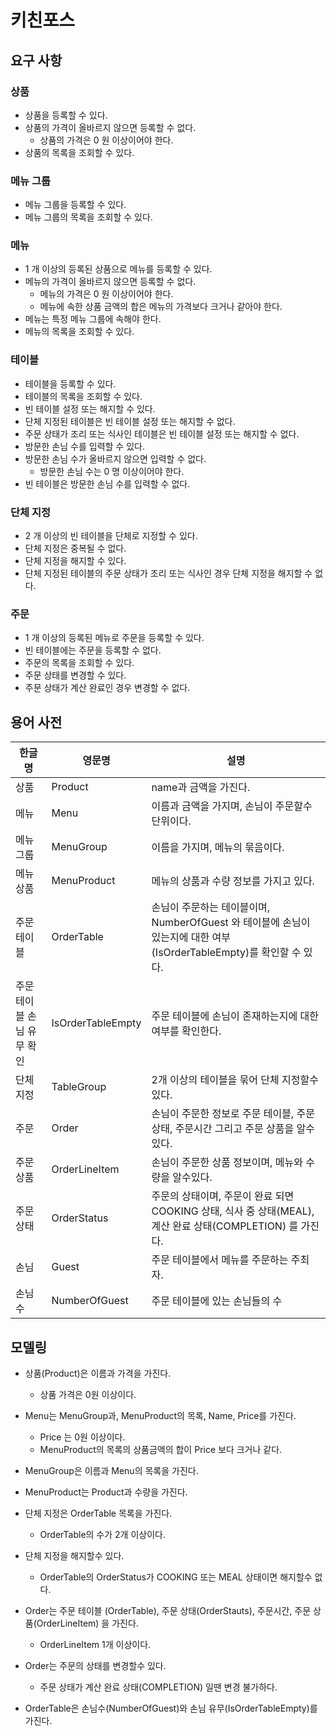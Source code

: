 # 키친포스

## 요구 사항

### 상품

* 상품을 등록할 수 있다.
* 상품의 가격이 올바르지 않으면 등록할 수 없다.
    * 상품의 가격은 0 원 이상이어야 한다.
* 상품의 목록을 조회할 수 있다.

### 메뉴 그룹

* 메뉴 그룹을 등록할 수 있다.
* 메뉴 그룹의 목록을 조회할 수 있다.

### 메뉴

* 1 개 이상의 등록된 상품으로 메뉴를 등록할 수 있다.
* 메뉴의 가격이 올바르지 않으면 등록할 수 없다.
    * 메뉴의 가격은 0 원 이상이어야 한다.
    * 메뉴에 속한 상품 금액의 합은 메뉴의 가격보다 크거나 같아야 한다.
* 메뉴는 특정 메뉴 그룹에 속해야 한다.
* 메뉴의 목록을 조회할 수 있다.

### 테이블

* 테이블을 등록할 수 있다.
* 테이블의 목록을 조회할 수 있다.
* 빈 테이블 설정 또는 해지할 수 있다.
* 단체 지정된 테이블은 빈 테이블 설정 또는 해지할 수 없다.
* 주문 상태가 조리 또는 식사인 테이블은 빈 테이블 설정 또는 해지할 수 없다.
* 방문한 손님 수를 입력할 수 있다.
* 방문한 손님 수가 올바르지 않으면 입력할 수 없다.
    * 방문한 손님 수는 0 명 이상이어야 한다.
* 빈 테이블은 방문한 손님 수를 입력할 수 없다.

### 단체 지정

* 2 개 이상의 빈 테이블을 단체로 지정할 수 있다.
* 단체 지정은 중복될 수 없다.
* 단체 지정을 해지할 수 있다.
* 단체 지정된 테이블의 주문 상태가 조리 또는 식사인 경우 단체 지정을 해지할 수 없다.

### 주문

* 1 개 이상의 등록된 메뉴로 주문을 등록할 수 있다.
* 빈 테이블에는 주문을 등록할 수 없다.
* 주문의 목록을 조회할 수 있다.
* 주문 상태를 변경할 수 있다.
* 주문 상태가 계산 완료인 경우 변경할 수 없다.

## 용어 사전

| 한글명 | 영문명 | 설명 |
| --- | --- | --- |
| 상품 | Product | name과 금액을 가진다. |
| 메뉴 | Menu | 이름과 금액을 가지며, 손님이 주문할수 단위이다.  |
| 메뉴 그룹 | MenuGroup | 이름을 가지며, 메뉴의 묶음이다. |
| 메뉴 상품 | MenuProduct | 메뉴의 상품과 수량 정보를 가지고 있다. |
| 주문 테이블 | OrderTable | 손님이 주문하는 테이블이며, NumberOfGuest 와 테이블에 손님이 있는지에 대한 여부(IsOrderTableEmpty)를 확인할 수 있다.|
| 주문 테이블 손님 유무 확인 | IsOrderTableEmpty| 주문 테이블에 손님이 존재하는지에 대한 여부를 확인한다.|
| 단체 지정 | TableGroup | 2개 이상의 테이블을 묶어 단체 지정할수 있다.  |
| 주문 | Order | 손님이 주문한 정보로 주문 테이블, 주문상태, 주문시간 그리고 주문 상품을 알수 있다. |
| 주문 상품 | OrderLineItem | 손님이 주문한 상품 정보이며, 메뉴와 수량을 알수있다. |
| 주문 상태 | OrderStatus | 주문의 상태이며, 주문이 완료 되면 COOKING 상태,  식사 중 상태(MEAL), 계산 완료 상태(COMPLETION) 를 가진다. |
| 손님 | Guest | 주문 테이블에서 메뉴를 주문하는 주최자.  |
| 손님 수 | NumberOfGuest | 주문 테이블에 있는 손님들의 수|

## 모델링

- 상품(Product)은 이름과 가격을 가진다.
    - 상품 가격은 0원 이상이다.

- Menu는 MenuGroup과, MenuProduct의 목록, Name, Price를 가진다.
    - Price 는 0원 이상이다.
    - MenuProduct의 목록의 상품금액의 합이 Price 보다 크거나 같다.
- MenuGroup은 이름과 Menu의 목록을 가진다.
- MenuProduct는 Product과 수량을 가진다.

- 단체 지정은 OrderTable 목록을 가진다.
    - OrderTable의 수가 2개 이상이다.
- 단체 지정을 해지할수 있다.
    - OrderTable의 OrderStatus가 COOKING 또는 MEAL 상태이면 해지할수 없다.

- Order는 주문 테이블 (OrderTable), 주문 상태(OrderStauts), 주문시간, 주문 상품(OrderLineItem) 을 가진다.
    - OrderLineItem 1개 이상이다.
- Order는 주문의 상태를 변경할수 있다.
    - 주문 상태가 계산 완료 상태(COMPLETION) 일땐 변경 불가하다.
- OrderTable은 손님수(NumberOfGuest)와 손님 유무(IsOrderTableEmpty)를 가진다.
